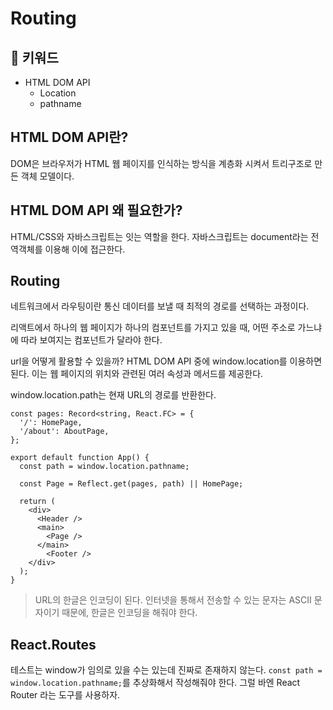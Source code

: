 # Routing

## :whale2: 키워드

* HTML DOM API
  * Location
  * pathname

## HTML DOM API란?

DOM은 브라우저가 HTML 웹 페이지를 인식하는 방식을 계층화 시켜서 트리구조로 만든 객체 모델이다.

## HTML DOM API 왜 필요한가?

HTML/CSS와 자바스크립트는 잇는 역할을 한다. 자바스크립트는 document라는 전역객체를 이용해 이에 접근한다.

## Routing

네트워크에서 라우팅이란 통신 데이터를 보낼 때 최적의 경로를 선택하는 과정이다.

리액트에서 하나의 웹 페이지가 하나의 컴포넌트를 가지고 있을 때, 어떤 주소로 가느냐에 따라 보여지는 컴포넌트가 달라야 한다.

url을 어떻게 활용할 수 있을까? HTML DOM API 중에 window.location를
이용하면 된다. 이는 웹 페이지의 위치와 관련된 여러 속성과 메서드를 제공한다.

window.location.path는 현재 URL의 경로를 반환한다.

```tsx
const pages: Record<string, React.FC> = {
  '/': HomePage,
  '/about': AboutPage,
};

export default function App() {
  const path = window.location.pathname;

  const Page = Reflect.get(pages, path) || HomePage;

  return (
    <div>
      <Header />
      <main>
        <Page />
      </main>
        <Footer />
    </div>
  );
}
```

> URL의 한글은 인코딩이 된다.
> 인터넷을 통해서 전송할 수 있는 문자는 ASCII 문자이기 때문에, 한글은 인코딩을
> 해줘야 한다.

## React.Routes

테스트는 window가 임의로 있을 수는 있는데 진짜로 존재하지 않는다.
`const path = window.location.pathname;`를 추상화해서 작성해줘야 한다.
그럴 바엔 React Router 라는 도구를 사용하자.
